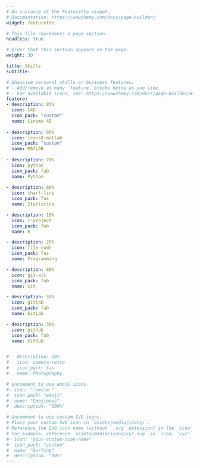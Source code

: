 ```yaml
---
# An instance of the Featurette widget.
# Documentation: https://wowchemy.com/docs/page-builder/
widget: featurette

# This file represents a page section.
headless: true

# Order that this section appears on the page.
weight: 30

title: Skills
subtitle:

# Showcase personal skills or business features.
# - Add/remove as many `feature` blocks below as you like.
# - For available icons, see: https://wowchemy.com/docs/page-builder/#icons
feature:
- description: 85%
  icon: C4D
  icon_pack: "custom"
  name: Cinema 4D
  
- description: 80%
  icon: icons8-matlab
  icon_pack: "custom"
  name: MATLAB
  
- description: 70%
  icon: python
  icon_pack: fab
  name: Python
  
- description: 80%
  icon: chart-line
  icon_pack: fas
  name: Statistics

- description: 10%
  icon: r-project
  icon_pack: fab
  name: R

- description: 25%
  icon: file-code
  icon_pack: fas 
  name: Programming

- description: 80%
  icon: git-alt
  icon_pack: fab
  name: Git

- description: 50%
  icon: gitlab
  icon_pack: fab
  name: GitLab

- description: 30%
  icon: github
  icon_pack: fab
  name: GitHub


# - description: 10%
#   icon: camera-retro
#   icon_pack: fas
#   name: Photography

# Uncomment to use emoji icons.
#- icon: ":smile:"
#  icon_pack: "emoji"
#  name: "Emojiness"
#  description: "100%"  

# Uncomment to use custom SVG icons.
# Place your custom SVG icon in `assets/media/icons/`.
# Reference the SVG icon name (without `.svg` extension) in the `icon` field.
# For example, reference `assets/media/icons/xyz.svg` as `icon: 'xyz'`
#- icon: "your-custom-icon-name"
#  icon_pack: "custom"
#  name: "Surfing"
#  description: "90%"
---
```

